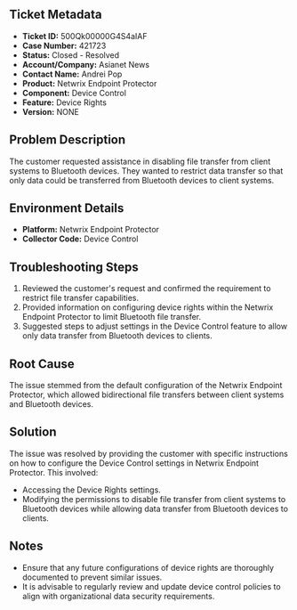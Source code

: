 ## Ticket Metadata
- **Ticket ID:** 500Qk00000G4S4aIAF
- **Case Number:** 421723
- **Status:** Closed - Resolved
- **Account/Company:** Asianet News
- **Contact Name:** Andrei Pop
- **Product:** Netwrix Endpoint Protector
- **Component:** Device Control
- **Feature:** Device Rights
- **Version:** NONE

## Problem Description
The customer requested assistance in disabling file transfer from client systems to Bluetooth devices. They wanted to restrict data transfer so that only data could be transferred from Bluetooth devices to client systems.

## Environment Details
- **Platform:** Netwrix Endpoint Protector
- **Collector Code:** Device Control

## Troubleshooting Steps
1. Reviewed the customer's request and confirmed the requirement to restrict file transfer capabilities.
2. Provided information on configuring device rights within the Netwrix Endpoint Protector to limit Bluetooth file transfer.
3. Suggested steps to adjust settings in the Device Control feature to allow only data transfer from Bluetooth devices to clients.

## Root Cause
The issue stemmed from the default configuration of the Netwrix Endpoint Protector, which allowed bidirectional file transfers between client systems and Bluetooth devices.

## Solution
The issue was resolved by providing the customer with specific instructions on how to configure the Device Control settings in Netwrix Endpoint Protector. This involved:
- Accessing the Device Rights settings.
- Modifying the permissions to disable file transfer from client systems to Bluetooth devices while allowing data transfer from Bluetooth devices to clients.

## Notes
- Ensure that any future configurations of device rights are thoroughly documented to prevent similar issues.
- It is advisable to regularly review and update device control policies to align with organizational data security requirements.